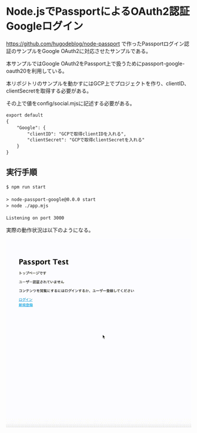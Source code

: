 # Node.jsでPassportによるOAuth2認証Googleログイン

https://github.com/hugodeblog/node-passport
で作ったPassportログイン認証のサンプルをGoogle OAuth2に対応させたサンプルである。

本サンプルではGoogle OAuth2をPassport上で扱うためにpassport-google-oauth20を利用している。

本リポジトリのサンプルを動かすにはGCP上でプロジェクトを作り、clientID、clientSecretを取得する必要がある。

その上で値をconfig/social.mjsに記述する必要がある。

```txt
export default
{
    "Google": {
        "clientID": "GCPで取得clientIDを入れる",
        "clientSecret": "GCPで取得clientSecretを入れる"
    }
}
```

## 実行手順

```txt
$ npm run start

> node-passport-google@0.0.0 start
> node ./app.mjs

Listening on port 3000
```

実際の動作状況は以下のようになる。

![秋田犬](https://github.com/hugodeblog/node-passport-google/blob/images/google_login.gif)
